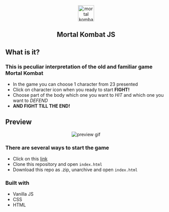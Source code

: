 <div align="center"> <img height="50px" width="50px" src="https://upload.wikimedia.org/wikipedia/sco/thumb/b/b1/Mortal_Kombat_Logo.svg/1200px-Mortal_Kombat_Logo.svg.png" alt="mortal kombat logo">
<h2> Mortal Kombat JS</h2> </div>

## What is it?

### This is peculiar interpretation of the old and familiar game Mortal Kombat

* In the game you can choose 1 character from 23 presented
* Click on character icon when you ready to start **FIGHT!**
* Choose part of the body which one you want to _HIT_ and which one you want to _DEFEND_
* **AND FIGHT TILL THE END!**

## Preview

<p align="center">
<img src="https://media.giphy.com/media/dcnBE0fuGHlqQeOmU8/giphy.gif" alt="preview gif">
</p>

### There are several ways to start the game
* Click on this [link](https://vamanuilov.github.io/MK-game/)
* Clone this repository and open `index.html`
* Download this repo as .zip, unarchive and open `index.html`

### Built with
* Vanilla JS
* CSS
* HTML